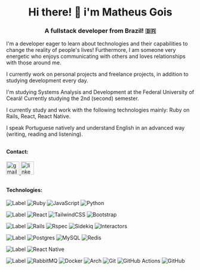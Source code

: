 <h1 align="center">Hi there! 👋 i'm Matheus Gois</h1>
<h3 align="center">A fullstack developer from Brazil! 🇧🇷</h3>

I'm a developer eager to learn about technologies and their capabilities to change the reality of people's lives! Furthermore, I am someone very energetic who enjoys communicating with others and loves relationships with those around me.

I currently work on personal projects and freelance projects, in addition to studying development every day.

I'm studying Systems Analysis and Development at the Federal University of Ceará! Currently studying the 2nd (second) semester.

I currently study and work with the following technologies mainly: Ruby on Rails, React, React Native.

I speak Portuguese natively and understand English in an advanced way (writing, reading and listening).
##
#### Contact:
  <a href="mailto:mattheusgoiis@gmail.com" target="_blank">
    <img src="https://img.shields.io/static/v1?message=Gmail&logo=gmail&label=&color=D14836&logoColor=white&labelColor=&style=for-the-badge" height="35" alt="gmail logo"  />
  </a>
  <a href="https://www.linkedin.com/in/matheus-gois-37659526b/" target="_blank">
    <img src="https://img.shields.io/badge/linkedin-%230077B5.svg?style=for-the-badge&logo=linkedin&logoColor=white" height="35" alt="linkedin logo"  />
  </a>

##
#### Technologies:

![Label](https://img.shields.io/badge/languages-000.svg?style=for-the-badge&)
![Ruby](https://img.shields.io/badge/ruby-%23CC342D.svg?style=for-the-badge&logo=ruby&logoColor=white)
![JavaScript](https://img.shields.io/badge/javascript-%23323330.svg?style=for-the-badge&logo=javascript&logoColor=%23F7DF1E)
![Python](https://img.shields.io/badge/python-3670A0?style=for-the-badge&logo=python&logoColor=ffdd54)


![Label](https://img.shields.io/badge/frontend-000.svg?style=for-the-badge&)
![React](https://img.shields.io/badge/react-%2320232a.svg?style=for-the-badge&logo=react&logoColor=%2361DAFB)
![TailwindCSS](https://img.shields.io/badge/tailwindcss-%2338B2AC.svg?style=for-the-badge&logo=tailwind-css&logoColor=white)
![Bootstrap](https://img.shields.io/badge/bootstrap-%238511FA.svg?style=for-the-badge&logo=bootstrap&logoColor=white)

![Label](https://img.shields.io/badge/backend-000.svg?style=for-the-badge&)
![Rails](https://img.shields.io/badge/rails-%23CC0000.svg?style=for-the-badge&logo=ruby-on-rails&logoColor=white)
![Rspec](https://img.shields.io/badge/rspec-%23CC342D.svg?style=for-the-badge&logo=rubygems&logoColor=white)
![Sidekiq](https://img.shields.io/badge/sidekiq-%23CC342D.svg?style=for-the-badge&logo=rubygems&logoColor=white)
![Interactors](https://img.shields.io/badge/interactors-%23CC342D.svg?style=for-the-badge&logo=rubygems&logoColor=white)

![Label](https://img.shields.io/badge/databases-000.svg?style=for-the-badge&)
![Postgres](https://img.shields.io/badge/postgres-%23316192.svg?style=for-the-badge&logo=postgresql&logoColor=white)
![MySQL](https://img.shields.io/badge/mysql-%2300f.svg?style=for-the-badge&logo=mysql&logoColor=white)
![Redis](https://img.shields.io/badge/redis-%23DD0031.svg?style=for-the-badge&logo=redis&logoColor=white)

![Label](https://img.shields.io/badge/mobile-000.svg?style=for-the-badge&)
![React Native](https://img.shields.io/badge/react_native-%2320232a.svg?style=for-the-badge&logo=react&logoColor=%2361DAFB)

![Label](https://img.shields.io/badge/extra-000.svg?style=for-the-badge&)
![RabbitMQ](https://img.shields.io/badge/Rabbitmq-FF6600?style=for-the-badge&logo=rabbitmq&logoColor=white)
![Docker](https://img.shields.io/badge/docker-%230db7ed.svg?style=for-the-badge&logo=docker&logoColor=white)
![Arch](https://img.shields.io/badge/Arch%20Linux-1793D1?logo=arch-linux&logoColor=fff&style=for-the-badge)
![Git](https://img.shields.io/badge/git-%23F05033.svg?style=for-the-badge&logo=git&logoColor=white)
![GitHub Actions](https://img.shields.io/badge/github%20actions-%232671E5.svg?style=for-the-badge&logo=githubactions&logoColor=white)
![GitHub](https://img.shields.io/badge/github-%23121011.svg?style=for-the-badge&logo=github&logoColor=white)
